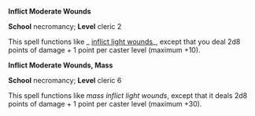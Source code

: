  **Inflict Moderate Wounds**

**School** necromancy; **Level** cleric 2

This spell functions like _ [inflict light wounds](inflictLightWounds.md#_inflict-light-wounds)_, except that you deal 2d8 points of damage + 1 point per caster level (maximum +10).

**Inflict Moderate Wounds, Mass**

**School** necromancy; **Level** cleric 6

This spell functions like _mass inflict light wounds_, except that it deals 2d8 points of damage + 1 point per caster level (maximum +30).

